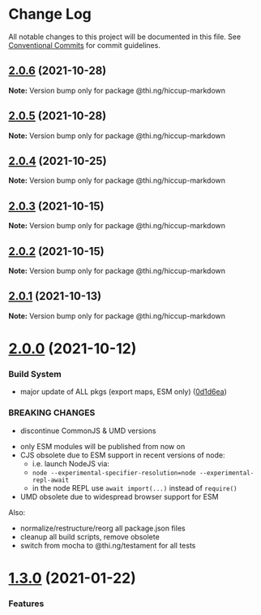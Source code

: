 # Change Log

All notable changes to this project will be documented in this file.
See [Conventional Commits](https://conventionalcommits.org) for commit guidelines.

## [2.0.6](https://github.com/thi-ng/umbrella/compare/@thi.ng/hiccup-markdown@2.0.5...@thi.ng/hiccup-markdown@2.0.6) (2021-10-28)

**Note:** Version bump only for package @thi.ng/hiccup-markdown





## [2.0.5](https://github.com/thi-ng/umbrella/compare/@thi.ng/hiccup-markdown@2.0.4...@thi.ng/hiccup-markdown@2.0.5) (2021-10-28)

**Note:** Version bump only for package @thi.ng/hiccup-markdown





## [2.0.4](https://github.com/thi-ng/umbrella/compare/@thi.ng/hiccup-markdown@2.0.3...@thi.ng/hiccup-markdown@2.0.4) (2021-10-25)

**Note:** Version bump only for package @thi.ng/hiccup-markdown





## [2.0.3](https://github.com/thi-ng/umbrella/compare/@thi.ng/hiccup-markdown@2.0.2...@thi.ng/hiccup-markdown@2.0.3) (2021-10-15)

**Note:** Version bump only for package @thi.ng/hiccup-markdown





## [2.0.2](https://github.com/thi-ng/umbrella/compare/@thi.ng/hiccup-markdown@2.0.1...@thi.ng/hiccup-markdown@2.0.2) (2021-10-15)

**Note:** Version bump only for package @thi.ng/hiccup-markdown





## [2.0.1](https://github.com/thi-ng/umbrella/compare/@thi.ng/hiccup-markdown@2.0.0...@thi.ng/hiccup-markdown@2.0.1) (2021-10-13)

**Note:** Version bump only for package @thi.ng/hiccup-markdown





# [2.0.0](https://github.com/thi-ng/umbrella/compare/@thi.ng/hiccup-markdown@1.3.33...@thi.ng/hiccup-markdown@2.0.0) (2021-10-12)


### Build System

* major update of ALL pkgs (export maps, ESM only) ([0d1d6ea](https://github.com/thi-ng/umbrella/commit/0d1d6ea9fab2a645d6c5f2bf2591459b939c09b6))


### BREAKING CHANGES

* discontinue CommonJS & UMD versions

- only ESM modules will be published from now on
- CJS obsolete due to ESM support in recent versions of node:
  - i.e. launch NodeJS via:
  - `node --experimental-specifier-resolution=node --experimental-repl-await`
  - in the node REPL use `await import(...)` instead of `require()`
- UMD obsolete due to widespread browser support for ESM

Also:
- normalize/restructure/reorg all package.json files
- cleanup all build scripts, remove obsolete
- switch from mocha to @thi.ng/testament for all tests






#  [1.3.0](https://github.com/thi-ng/umbrella/compare/@thi.ng/hiccup-markdown@1.2.44...@thi.ng/hiccup-markdown@1.3.0) (2021-01-22) 

###  Features
